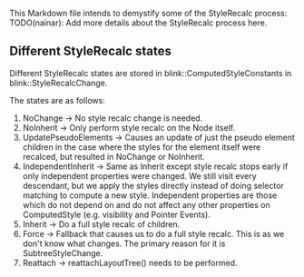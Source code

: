 This Markdown file intends to demystify some of the StyleRecalc process:
TODO(nainar): Add more details about the StyleRecalc process here.

## Different StyleRecalc states

Different StyleRecalc states are stored in blink::ComputedStyleConstants in
blink::StyleRecalcChange.

The states are as follows:

1.  NoChange -> No style recalc change is needed.
2.  NoInherit -> Only perform style recalc on the Node itself.
3.  UpdatePseudoElements -> Causes an update of just the pseudo element children
    in the case where the styles for the element itself were recalced, but
    resulted in NoChange or NoInherit.
4.  IndependentInherit -> Same as Inherit except style recalc stops early if
    only independent properties were changed. We still visit every descendant,
    but we apply the styles directly instead of doing selector matching to
    compute a new style. Independent properties are those which do not depend on
    and do not affect any other properties on ComputedStyle (e.g. visibility and
    Pointer Events).
5.  Inherit -> Do a full style recalc of children.
6.  Force -> Fallback that causes us to do a full style recalc. This is as we
    don't know what changes. The primary reason for it is SubtreeStyleChange.
7.  Reattach -> reattachLayoutTree() needs to be performed.
